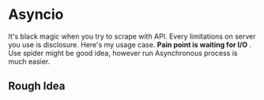 # Asyncio
It's black magic when you try to scrape with API. Every limitations on server you use is disclosure. Here's my usage case. **Pain point is waiting for I/O** . Use spider might be good idea, however run Asynchronous process is much easier.


## Rough Idea   
<!--stackedit_data:
eyJoaXN0b3J5IjpbMTc5ODM0OTk3Nl19
-->